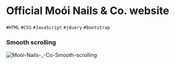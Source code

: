 # Official Moói Nails &amp; Co. website

`#HTML` `#CSS` `#JavaScript` `#jQuery` `#Bootstrap`

### Smooth scrolling


![Moói-Nails-_-Co-Smooth-scrolling](https://user-images.githubusercontent.com/50693947/97366464-bfa25e80-187d-11eb-874c-d753fc0e998e.gif)
